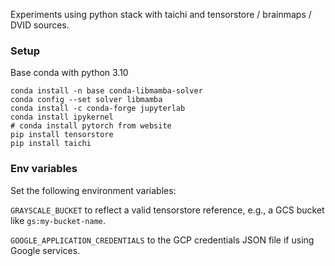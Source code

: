 Experiments using python stack with taichi and tensorstore / brainmaps / DVID sources.

### Setup

Base conda with python 3.10
```
conda install -n base conda-libmamba-solver
conda config --set solver libmamba
conda install -c conda-forge jupyterlab
conda install ipykernel
# conda install pytorch from website
pip install tensorstore
pip install taichi
```

### Env variables

Set the following environment variables:

`GRAYSCALE_BUCKET` to reflect a valid tensorstore reference, e.g., a GCS bucket like `gs:my-bucket-name`.

`GOOGLE_APPLICATION_CREDENTIALS` to the GCP credentials JSON file if using Google services.